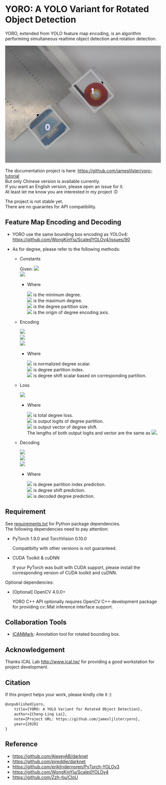 # YORO: A YOLO Variant for Rotated Object Detection

YORO, extended from YOLO feature map encoding, is an algorithm performimg
simultaneous realtime object detection and rotation detection.

<img width="650" src=".assets/demo.png" />

The documentation project is here:
<https://github.com/jamesljlster/yoro-tutorial>  
But only Chinese version is available currently.  
If you want an English version, please open an issue for it.  
At least let me know you are interested in my project :D

The project is not stable yet.  
There are no guarantes for API compatibility.

## Feature Map Encoding and Decoding

-   YORO use the same bounding box encoding as YOLOv4:  
    <https://github.com/WongKinYiu/ScaledYOLOv4/issues/90>

-   As for degree, please refer to the following methods:

    -   Constants

        Given: <img src="https://latex.codecogs.com/svg.image?d_{min},d_{max},d_{size}" />  
        <img src="https://latex.codecogs.com/svg.image?d_{orig}=d_{min}-d_{size}\div&space;2" />

        -   Where

            <img src="https://latex.codecogs.com/svg.image?d_{min}" /> is the minimum degree.  
            <img src="https://latex.codecogs.com/svg.image?d_{max}" /> is the maximum degree.  
            <img src="https://latex.codecogs.com/svg.image?d_{size}" /> is the degree partition size.  
            <img src="https://latex.codecogs.com/svg.image?d_{orig}" /> is the origin of degree encoding axis.

    -   Encoding

        <img src="https://latex.codecogs.com/svg.image?d_{norm}=(d_{target}-d_{orig})\div&space;d_{size}" /><br>
        <img src="https://latex.codecogs.com/svg.image?d_{label}=\left&space;\lfloor&space;d_{norm}\right&space;\rfloor" /><br>
        <img src="https://latex.codecogs.com/svg.image?d_{shift}=(d_{norm}-d_{label}-0.5)\times&space;2" />

        -   Where

            <img src="https://latex.codecogs.com/svg.image?d_{norm}" /> is normalized degree scalar.  
            <img src="https://latex.codecogs.com/svg.image?d_{label}" /> is degree partition index.  
            <img src="https://latex.codecogs.com/svg.image?d_{shift}" /> is degree shift scalar based on corresponding partition.

    -   Loss

        <img src="https://latex.codecogs.com/svg.image?d_{loss}=cross\_entropy(v_{part},d_{label})&plus;mse(v_{shift}[d_{label}],d_{shift})" />

        -   Where

            <img src="https://latex.codecogs.com/svg.image?d_{loss}" /> is total degree loss.  
            <img src="https://latex.codecogs.com/svg.image?v_{part}" /> is output logits of degree partition.  
            <img src="https://latex.codecogs.com/svg.image?v_{shift}" /> is output vector of degree shift.  
            The lengths of both output logits and vector are the same as <img src="https://latex.codecogs.com/svg.image?\left&space;\lfloor&space;(d_{max}-d_{orig})\div&space;d_{size}&plus;0.5\right&space;\rfloor" />.

    -   Decoding

        <img src="https://latex.codecogs.com/svg.image?p_{label}=argmax(v_{part})" /><br>
        <img src="https://latex.codecogs.com/svg.image?p_{shift}=v_{shift}[p_{label}]\div&space;2&plus;0.5" /><br>
        <img src="https://latex.codecogs.com/svg.image?d_{pred}=d_{size}\times&space;(p_{label}&plus;p_{shift})" />

        -   Where

            <img src="https://latex.codecogs.com/svg.image?p_{label}" /> is degree partition index prediction.  
            <img src="https://latex.codecogs.com/svg.image?p_{shift}" /> is degree shift prediction.  
            <img src="https://latex.codecogs.com/svg.image?d_{pred}" /> is decoded degree prediction.

## Requirement

See [requirements.txt][] for Python package
dependencies.  
The following dependencies need to pay attention:

-   PyTorch 1.9.0 and TorchVision 0.10.0

    Compatibilty with other versions is not guaranteed.

-   CUDA Toolkit & cuDNN

    If your PyTorch was built with CUDA support, please install the
    corresponding version of CUDA toolkit and cuDNN.

Optional dependencies:

-   \[Optional\] OpenCV 4.0.0+

    YORO C++ API optionally requires OpenCV C++ development package for
    providing cv::Mat inference interface support.

## Collaboration Tools

-   [ICANMark][]: Annotation tool for rotated bounding box.

## Acknowledgement

Thanks ICAL Lab <http://www.ical.tw/> for providing a good workstation
for project development.

## Citation

If this project helps your work, please kindly cite it :)

    @unpublished{yoro,
        title={YORO: A YOLO Variant for Rotated Object Detection},
        author={Cheng-Ling Lai},
        note={Project URL: https://github.com/jamesljlster/yoro},
        year={2020}
    }

## Reference

-   <https://github.com/AlexeyAB/darknet>
-   <https://github.com/pjreddie/darknet>
-   <https://github.com/eriklindernoren/PyTorch-YOLOv3>
-   <https://github.com/WongKinYiu/ScaledYOLOv4>
-   <https://github.com/Zzh-tju/CIoU>

  [requirements.txt]: requirements.txt
  [ICANMark]: https://github.com/jamesljlster/ican_mark
